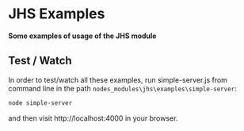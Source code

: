 # JHS Examples
**Some examples of usage of the JHS module**

## Test / Watch 
In order to test/watch all these examples, run simple-server.js from command line in the path `nodes_modules\jhs\examples\simple-server`:
```sh
node simple-server
```
and then visit http://localhost:4000 in your browser.
